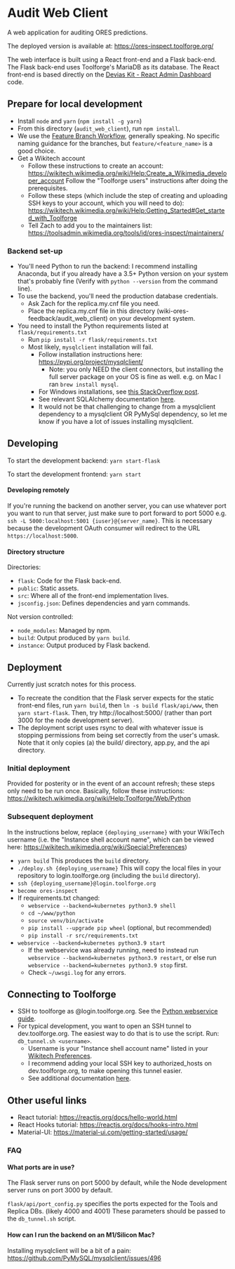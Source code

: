Audit Web Client
===

A web application for auditing ORES predictions.

The deployed version is available at: https://ores-inspect.toolforge.org/

The web interface is built using a React front-end and a Flask back-end.
The Flask back-end uses Toolforge's MariaDB as its database.
The React front-end is based directly on the [Devias Kit - React Admin Dashboard](https://material-ui.com/store/items/devias-kit/) code.

## Prepare for local development
 - Install `node` and `yarn` (`npm install -g yarn`)
 - From this directory (`audit_web_client`), run `npm install`.
 - We use the [Feature Branch Workflow](https://www.atlassian.com/git/tutorials/comparing-workflows/feature-branch-workflow), generally speaking. No specific naming guidance for the branches, but `feature/<feature_name>` is a good choice.
 - Get a Wikitech account
   - Follow these instructions to create an account: https://wikitech.wikimedia.org/wiki/Help:Create_a_Wikimedia_developer_account  Follow the "Toolforge users" instructions after doing the prerequisites.
   - Follow these steps (which include the step of creating and uploading SSH keys to your account, which you will need to do): https://wikitech.wikimedia.org/wiki/Help:Getting_Started#Get_started_with_Toolforge
   - Tell Zach to add you to the maintainers list: https://toolsadmin.wikimedia.org/tools/id/ores-inspect/maintainers/

### Backend set-up

 - You'll need Python to run the backend: I recommend installing Anaconda, but if you already have a 3.5+ Python version on your system that's probably fine (Verify with `python --version` from the command line).
 - To use the backend, you'll need the production database credentials. 
   - Ask Zach for the replica.my.cnf file you need.
   - Place the replica.my.cnf file in this directory (wiki-ores-feedback/audit_web_client) on your development system.
 - You need to install the Python requirements listed at `flask/requirements.txt`
   - Run `pip install -r flask/requirements.txt`
   - Most likely, `mysqlclient` installation will fail.
     - Follow installation instructions here: https://pypi.org/project/mysqlclient/
       - Note: you only NEED the client connectors, but installing the full server package on your OS is fine as well. e.g. on Mac I ran `brew install mysql`.
     - For Windows installations, see [this StackOverflow post](https://stackoverflow.com/questions/51146117/installing-mysqlclient-in-python-3-6-in-windows).
     - See relevant SQLAlchemy documentation [here](https://docs.sqlalchemy.org/en/14/dialects/mysql.html#module-sqlalchemy.dialects.mysql.mysqldb).
     - It would not be that challenging to change from a mysqlclient dependency to a mysqlclient OR PyMySql dependency, so let me know if you have a lot of issues installing mysqlclient.  

## Developing

To start the development backend: `yarn start-flask`

To start the development frontend: `yarn start`

#### Developing remotely

If you're running the backend on another server, you can use whatever port you want to run that server, just make sure to port forward to port 5000 e.g. `ssh -L 5000:localhost:5001 {iuser}@{server_name}`.  This is necessary because the development OAuth consumer will redirect to the URL `https://localhost:5000`.

#### Directory structure

Directories:
 - `flask`: Code for the Flask back-end.
 - `public`: Static assets.
 - `src`: Where all of the front-end implementation lives.
 - `jsconfig.json`: Defines dependencies and yarn commands.

Not version controlled:
 - `node_modules`: Managed by npm.
 - `build`: Output produced by `yarn build`.
 - `instance`: Output produced by Flask backend.

## Deployment

Currently just scratch notes for this process.

- To recreate the condition that the Flask server expects for the static front-end files, run `yarn build`, then `ln -s build flask/api/www`, then `yarn start-flask`. Then, try http://localhost:5000/ (rather than port 3000 for the node development server).
 - The deployment script uses rsync to deal with whatever issue is stopping permissions from being set correctly from the user's umask.  Note that it only copies (a) the build/ directory, app.py, and the api directory.

### Initial deployment

Provided for posterity or in the event of an account refresh; these steps only need to be run once. Basically, follow these instructions: https://wikitech.wikimedia.org/wiki/Help:Toolforge/Web/Python

### Subsequent deployment

In the instructions below, replace `{deploying_username}` with your WikiTech username (i.e. the "Instance shell account name", which can be viewed here: https://wikitech.wikimedia.org/wiki/Special:Preferences)

 - `yarn build`
   This produces the `build` directory.
 - `./deploy.sh {deploying_username}`
   This will copy the local files in your repository to login.toolforge.org (including the `build` directory).
 - `ssh {deploying_username}@login.toolforge.org`
 - `become ores-inspect`
 - If requirements.txt changed:
   - `webservice --backend=kubernetes python3.9 shell`
   - `cd ~/www/python`
   - `source venv/bin/activate`
   - `pip install --upgrade pip wheel` (optional, but recommended)
   - `pip install -r src/requirements.txt`
 - `webservice --backend=kubernetes python3.9 start`
   - If the webservice was already running, need to instead run `webservice --backend=kubernetes python3.9 restart`, or else run `webservice --backend=kubernetes python3.9 stop` first.
   - Check `~/uwsgi.log` for any errors.

## Connecting to Toolforge 

- SSH to toolforge as <username>@login.toolforge.org. See the [Python webservice guide](https://wikitech.wikimedia.org/wiki/Help:Toolforge/Web/Python).
- For typical development, you want to open an SSH tunnel to dev.toolforge.org. The easiest way to do that is to use the script. Run: `db_tunnel.sh <username>`.
  - Username is your "Instance shell account name" listed in your [Wikitech Preferences](https://wikitech.wikimedia.org/wiki/Special:Preferences).
  - I recommend adding your local SSH key to authorized_hosts on dev.toolforge.org, to make opening this tunnel easier.
  - See additional documentation [here](https://wikitech.wikimedia.org/wiki/Help:Toolforge/Database#SSH_tunneling_for_local_testing_which_makes_use_of_Wiki_Replica_databases).

## Other useful links
 
 - React tutorial: https://reactjs.org/docs/hello-world.html
 - React Hooks tutorial: https://reactjs.org/docs/hooks-intro.html
 - Material-UI: https://material-ui.com/getting-started/usage/
 
 ### FAQ
 
 #### What ports are in use?
 
 The Flask server runs on port 5000 by default, while the Node development server runs on port 3000 by default.
 
 `flask/api/port_config.py` specifies the ports expected for the Tools and Replica DBs. (likely 4000 and 4001) These parameters should be passed to the `db_tunnel.sh` script.
 
 #### How can I run the backend on an M1/Silicon Mac?
 
 Installing mysqlclient will be a bit of a pain: https://github.com/PyMySQL/mysqlclient/issues/496
 
 
